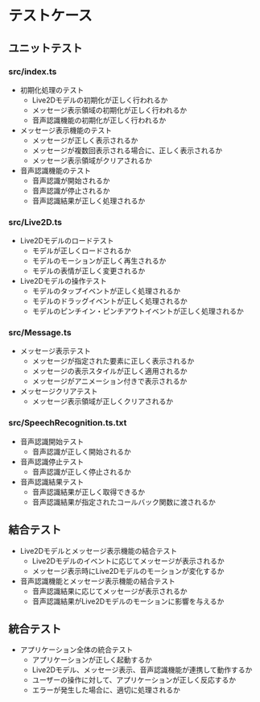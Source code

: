 # テストケース

## ユニットテスト

### src/index.ts

- 初期化処理のテスト
  - Live2Dモデルの初期化が正しく行われるか
  - メッセージ表示領域の初期化が正しく行われるか
  - 音声認識機能の初期化が正しく行われるか
- メッセージ表示機能のテスト
  - メッセージが正しく表示されるか
  - メッセージが複数回表示される場合に、正しく表示されるか
  - メッセージ表示領域がクリアされるか
- 音声認識機能のテスト
  - 音声認識が開始されるか
  - 音声認識が停止されるか
  - 音声認識結果が正しく処理されるか

### src/Live2D.ts

- Live2Dモデルのロードテスト
  - モデルが正しくロードされるか
  - モデルのモーションが正しく再生されるか
  - モデルの表情が正しく変更されるか
- Live2Dモデルの操作テスト
  - モデルのタップイベントが正しく処理されるか
  - モデルのドラッグイベントが正しく処理されるか
  - モデルのピンチイン・ピンチアウトイベントが正しく処理されるか

### src/Message.ts

- メッセージ表示テスト
  - メッセージが指定された要素に正しく表示されるか
  - メッセージの表示スタイルが正しく適用されるか
  - メッセージがアニメーション付きで表示されるか
- メッセージクリアテスト
  - メッセージ表示領域が正しくクリアされるか

### src/SpeechRecognition.ts.txt

- 音声認識開始テスト
  - 音声認識が正しく開始されるか
- 音声認識停止テスト
  - 音声認識が正しく停止されるか
- 音声認識結果テスト
  - 音声認識結果が正しく取得できるか
  - 音声認識結果が指定されたコールバック関数に渡されるか

## 結合テスト

- Live2Dモデルとメッセージ表示機能の結合テスト
  - Live2Dモデルのイベントに応じてメッセージが表示されるか
  - メッセージ表示時にLive2Dモデルのモーションが変化するか
- 音声認識機能とメッセージ表示機能の結合テスト
  - 音声認識結果に応じてメッセージが表示されるか
  - 音声認識結果がLive2Dモデルのモーションに影響を与えるか

## 統合テスト

- アプリケーション全体の統合テスト
  - アプリケーションが正しく起動するか
  - Live2Dモデル、メッセージ表示、音声認識機能が連携して動作するか
  - ユーザーの操作に対して、アプリケーションが正しく反応するか
  - エラーが発生した場合に、適切に処理されるか
